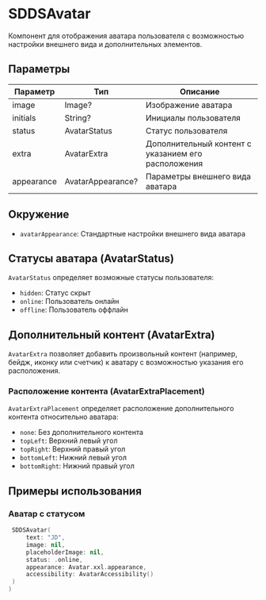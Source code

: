 # SDDSAvatar

Компонент для отображения аватара пользователя с возможностью настройки внешнего вида и дополнительных элементов.

## Параметры

| Параметр | Тип | Описание |
|----------|-----|-----------|
| image | Image? | Изображение аватара |
| initials | String? | Инициалы пользователя |
| status | AvatarStatus | Статус пользователя |
| extra | AvatarExtra<Content> | Дополнительный контент с указанием его расположения |
| appearance | AvatarAppearance? | Параметры внешнего вида аватара |

## Окружение

- `avatarAppearance`: Стандартные настройки внешнего вида аватара

## Статусы аватара (AvatarStatus)

`AvatarStatus` определяет возможные статусы пользователя:

- `hidden`: Статус скрыт
- `online`: Пользователь онлайн
- `offline`: Пользователь оффлайн

## Дополнительный контент (AvatarExtra)

`AvatarExtra` позволяет добавить произвольный контент (например, бейдж, иконку или счетчик) к аватару с возможностью указания его расположения.

### Расположение контента (AvatarExtraPlacement)

`AvatarExtraPlacement` определяет расположение дополнительного контента относительно аватара:

- `none`: Без дополнительного контента
- `topLeft`: Верхний левый угол
- `topRight`: Верхний правый угол
- `bottomLeft`: Нижний левый угол
- `bottomRight`: Нижний правый угол

## Примеры использования

### Аватар с статусом
```swift
 SDDSAvatar(
     text: "JD",
     image: nil,
     placeholderImage: nil,
     status: .online,
     appearance: Avatar.xxl.appearance,
     accessibility: AvatarAccessibility()
 )
)
```

